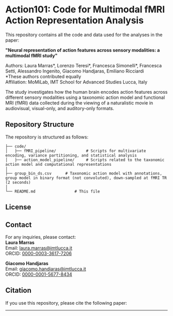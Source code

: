 # Action101: Code for Multimodal fMRI Action Representation Analysis

This repository contains all the code and data used for the analyses in the paper:

**"Neural representation of action features across sensory modalities: a multimodal fMRI study"**

Authors: Laura Marras*, Lorenzo Teresi*, Francesca Simonelli*, Francesca Setti, Alessandro Ingenito, Giacomo Handjaras, Emiliano Ricciardi\
*These authors contributed equally\
Affiliation: MoMiLab, IMT School for Advanced Studies Lucca, Italy

The study investigates how the human brain encodes action features across different sensory modalities using a taxonomic action model and functional MRI (fMRI) data collected during the viewing of a naturalistic movie in audiovisual, visual-only, and auditory-only formats.

## Repository Structure

The repository is structured as follows:

```
├── code/
│   ├── fMRI_pipeline/             # Scripts for multivariate encoding, variance partitioning, and statistical analysis
│   ├── action_model_pipeline/     # Scripts related to the taxonomic action model and computational representations
│   
├── group_bin_ds.csv      # Taxonomic action model with annotations, group model in binary format (not convoluted), down-sampled at fMRI TR (2 seconds)
│   
└── README.md                 # This file
```

## License

## Contact

For any inquiries, please contact:\
**Laura Marras**\
Email: [laura.marras@imtlucca.it](mailto\:laura.marras@imtlucca.it)\
ORCID: [0000-0003-3617-7206](https://orcid.org/0000-0003-3617-7206)

**Giacomo Handjaras**\
Email: [giacomo.handjaras@imtlucca.it](mailto\:giacomo.handjaras@imtlucca.it)\
ORCID: [0000-0001-5677-8434](https://orcid.org/0000-0001-5677-8434)

## Citation

If you use this repository, please cite the following paper:

---
